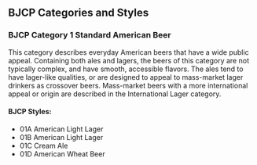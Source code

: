 ## BJCP Categories and Styles

### BJCP Category 1 Standard American Beer

This category describes everyday American beers that have a wide public appeal. Containing both ales and lagers, the beers of this
category are not typically complex, and have smooth, accessible flavors. The ales tend to have lager-like qualities, or are designed to
appeal to mass-market lager drinkers as crossover beers. Mass-market beers with a more international appeal or origin are
described in the International Lager category.

#### BJCP Styles:

- 01A American Light Lager
- 01B American Light Lager
- 01C Cream Ale
- 01D American Wheat Beer
